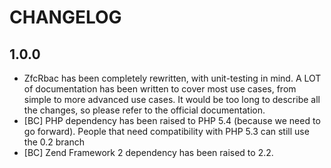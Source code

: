 # CHANGELOG

## 1.0.0

* ZfcRbac has been completely rewritten, with unit-testing in mind. A LOT of documentation has been written
to cover most use cases, from simple to more advanced use cases. It would be too long to describe all the
changes, so please refer to the official documentation.
* [BC] PHP dependency has been raised to PHP 5.4 (because we need to go forward). People that need compatibility
with PHP 5.3 can still use the 0.2 branch
* [BC] Zend Framework 2 dependency has been raised to 2.2.